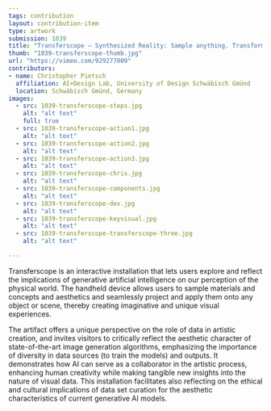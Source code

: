 ```yaml
---
tags: contribution
layout: contribution-item
type: artwork
submission: 1039
title: "Transferscope — Synthesized Reality: Sample anything. Transform everything."
thumb: "1039-transferscope-thumb.jpg"
url: "https://vimeo.com/929277009"
contributors: 
- name: Christopher Pietsch
  affiliation: AI+Design Lab, University of Design Schwäbisch Gmünd
  location: Schwäbisch Gmünd, Germany
images: 
  - src: 1039-transferscope-steps.jpg
    alt: "alt text"
    full: true
  - src: 1039-transferscope-action1.jpg
    alt: "alt text"
  - src: 1039-transferscope-action2.jpg
    alt: "alt text"
  - src: 1039-transferscope-action3.jpg
    alt: "alt text"
  - src: 1039-transferscope-chris.jpg
    alt: "alt text"
  - src: 1039-transferscope-components.jpg
    alt: "alt text"
  - src: 1039-transferscope-dev.jpg
    alt: "alt text"
  - src: 1039-transferscope-keyvisual.jpg
    alt: "alt text"
  - src: 1039-transferscope-transferscope-three.jpg
    alt: "alt text"

---
```


Transferscope is an interactive installation that lets users explore and
reflect the implications of generative artificial intelligence on our
perception of the physical world. The handheld device allows users to
sample materials and concepts and aesthetics and seamlessly project and
apply them onto any object or scene, thereby creating imaginative and
unique visual experiences.

The artifact offers a unique perspective on the role of data in artistic
creation, and invites visitors to critically reflect the aesthetic
character of state-of-the-art image generation algorithms, emphasizing
the importance of diversity in data sources (to train the models) and
outputs. It demonstrates how AI can serve as a collaborator in the
artistic process, enhancing human creativity while making tangible new
insights into the nature of visual data. This installation facilitates
also reflecting on the ethical and cultural implications of data set
curation for the aesthetic characteristics of current generative AI
models.
